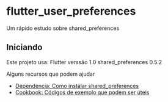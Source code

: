 # flutter_user_preferences

Um rápido estudo sobre shared_preferences

## Iniciando

Este projeto usa:
 Flutter verssão 1.0
 shared_preferences 0.5.2


Alguns recursos que podem ajudar

- [Dependencia: Como instalar shared_preferences](https://pub.dev/packages/shared_preferences/install)
- [Cookbook: Códigos de exemplo que podem ser úteis](https://flutter.io/docs/cookbook)

